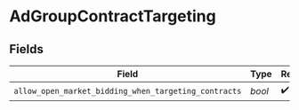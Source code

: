 # AdGroupContractTargeting


## Fields

| Field                                                | Type                                                 | Required                                             | Description                                          |
| ---------------------------------------------------- | ---------------------------------------------------- | ---------------------------------------------------- | ---------------------------------------------------- |
| `allow_open_market_bidding_when_targeting_contracts` | *bool*                                               | :heavy_check_mark:                                   | N/A                                                  |